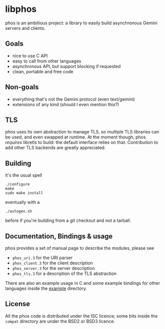 # libphos

phos is an ambitious project: a library to easily build asynchronous
Gemini servers and clients.

## Goals

- nice to use C API
- easy to call from other languages
- asynchronous API, but support blocking if requested
- clean, portable and free code

## Non-goals

- everything that's not the Gemini protocol (even text/gemini)
- extensions of any kind (should I even mention this?)

## TLS

phos uses its own abstraction to manage TLS, so multiple TLS libraries
can be used, and even swapped at runtime.  At the moment though, phos
*requires* libretls to build: the default interface relies on that.
Contribution to add other TLS backends are greatly appreciated.

## Building

it's the usual spell

	./configure
	make
	sudo make install

eventually with a

	./autogen.sh

before if you're building from a git checkout and not a tarball.

## Documentation, Bindings & usage

phos provides a set of manual page to describe the modules, please see

 - `phos_uri.3` for the URI parser
 - `phos_client.3` for the client description
 - `phos_server.3` for the server description
 - `phos_tls.3` for a description of the TLS abstraction

There are also an example usage in C and some example bindings for
other languages inside the [example](./example) directory.

## License

All the phos code is distributed under the ISC licence; some bits
inside the `compat` directory are under the BSD2 or BSD3 licence.
